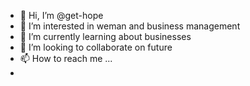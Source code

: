 - 👋 Hi, I’m @get-hope
- 👀 I’m interested in weman and business management
- 🌱 I’m currently learning about businesses
- 💞️ I’m looking to collaborate on future
- 📫 How to reach me ...
-
<!---
get-hope/get-hope is a ✨ special ✨ repository because its `README.md` (this file) appears on your GitHub profile.
You can click the Preview link to take a look at your changes.
--->
